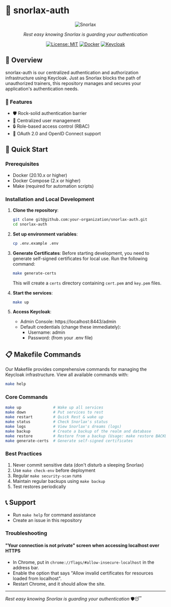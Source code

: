 # 🔐 snorlax-auth

<div align="center">

![Snorlax](https://raw.githubusercontent.com/PokeAPI/sprites/master/sprites/pokemon/143.png)

*Rest easy knowing Snorlax is guarding your authentication*

[![License: MIT](https://img.shields.io/badge/License-MIT-yellow.svg)](https://opensource.org/licenses/MIT)
[![Docker](https://img.shields.io/badge/docker-%230db7ed.svg?style=flat&logo=docker&logoColor=white)](https://www.docker.com/)
[![Keycloak](https://img.shields.io/badge/Keycloak-blue?style=flat&logo=data:image/png;base64,ABC123)](https://www.keycloak.org/)

</div>

## 📖 Overview

snorlax-auth is our centralized authentication and authorization infrastructure using Keycloak. Just as Snorlax blocks the path of unauthorized trainers, this repository manages and secures your application's authentication needs.

### 🌟 Features

- 🛡️ Rock-solid authentication barrier
- 🔑 Centralized user management
- 🔒 Role-based access control (RBAC)
- 🔄 OAuth 2.0 and OpenID Connect support

## 🚀 Quick Start

### Prerequisites

- Docker (20.10.x or higher)
- Docker Compose (2.x or higher)
- Make (required for automation scripts)

### Installation and Local Development

1. **Clone the repository**:
   ```bash
   git clone git@github.com:your-organization/snorlax-auth.git
   cd snorlax-auth
   ```

2. **Set up environment variables**:
   ```bash
   cp .env.example .env
   ```

3. **Generate Certificates**:
   Before starting development, you need to generate self-signed certificates for local use. Run the following command:
   ```bash
   make generate-certs
   ```
   This will create a `certs` directory containing `cert.pem` and `key.pem` files.

4. **Start the services**:
   ```bash
   make up
   ```

5. **Access Keycloak**:
   - Admin Console: https://localhost:8443/admin
   - Default credentials (change these immediately):
     - Username: admin
     - Password: (from your .env file)

## 📋 Makefile Commands

Our Makefile provides comprehensive commands for managing the Keycloak infrastructure. View all available commands with:
```bash
make help
```

### Core Commands

```bash
make up              # Wake up all services
make down            # Put services to rest
make restart         # Quick Rest & wake up
make status          # Check Snorlax's status
make logs            # View Snorlax's dreams (logs)
make backup          # Create a backup of the realm and database
make restore         # Restore from a backup (Usage: make restore BACKUP_FILE=path/to/backup.json)
make generate-certs  # Generate self-signed certificates
```

### Best Practices

1. Never commit sensitive data (don't disturb a sleeping Snorlax)
2. Use `make check-env` before deployment
3. Regular `make security-scan` runs
4. Maintain regular backups using `make backup`
5. Test restores periodically

## 📞 Support

- Run `make help` for command assistance
- Create an issue in this repository

### Troubleshooting

#### "Your connection is not private" screen when accessing localhost over HTTPS

- In Chrome, put in `chrome://flags/#allow-insecure-localhost` in the address bar.
- Enable the option that says "Allow invalid certificates for resources loaded from localhost".
- Restart Chrome, and it should allow the site.

---
*Rest easy knowing Snorlax is guarding your authentication* 🛡️😴